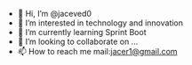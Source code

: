 - 👋 Hi, I’m @jaceved0
- 👀 I’m interested in technology and innovation
- 🌱 I’m currently learning Sprint Boot
- 💞️ I’m looking to collaborate on ...
- 📫 How to reach me mail:jacer1@gmail.com

<!---
jaceved0/jaceved0 is a ✨ special ✨ repository because its `README.md` (this file) appears on your GitHub profile.
You can click the Preview link to take a look at your changes.
--->
